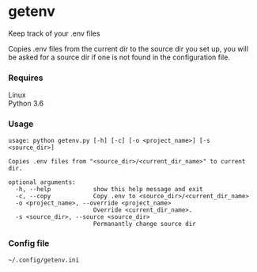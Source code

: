 # getenv
Keep track of your .env files

Copies .env files from the current dir to the source dir you set up, you will be asked for a source dir if one is not
found in the configuration file.

### Requires
Linux  
Python 3.6

### Usage
```
usage: python getenv.py [-h] [-c] [-o <project_name>] [-s <source_dir>]

Copies .env files from "<source_dir>/<current_dir_name>" to current dir.

optional arguments:
  -h, --help            show this help message and exit
  -c, --copy            Copy .env to <source_dir>/<current_dir_name>
  -o <project_name>, --override <project_name>
                        Override <current_dir_name>.
  -s <source_dir>, --source <source_dir>
                        Permanantly change source dir
```
### Config file

`~/.config/getenv.ini`